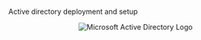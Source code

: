 Active directory deployment and setup

<p align="center">
<img src="https://i.imgur.com/pU5A58S.png" alt="Microsoft Active Directory Logo"/>
</p>
